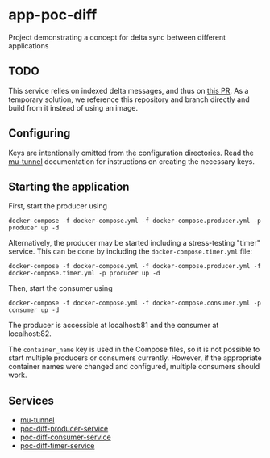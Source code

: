# app-poc-diff

Project demonstrating a concept for delta sync between different applications

## TODO

This service relies on indexed delta messages, and thus on [this PR](https://github.com/mu-semtech/mu-authorization/pull/6). As a temporary solution, we reference this repository and branch directly and build from it instead of using an image.

## Configuring

Keys are intentionally omitted from the configuration directories. Read the [mu-tunnel](http://github.com/redpencilio/mu-tunnel) documentation for instructions on creating the necessary keys.

## Starting the application

First, start the producer using
```
docker-compose -f docker-compose.yml -f docker-compose.producer.yml -p producer up -d
```
Alternatively, the producer may be started including a stress-testing "timer" service. This can be done by including the `docker-compose.timer.yml` file:
```
docker-compose -f docker-compose.yml -f docker-compose.producer.yml -f docker-compose.timer.yml -p producer up -d
```

Then, start the consumer using
```
docker-compose -f docker-compose.yml -f docker-compose.consumer.yml -p consumer up -d
```

The producer is accessible at localhost:81 and the consumer at localhost:82.

The `container_name` key is used in the Compose files, so it is not possible to start multiple producers or consumers currently. However, if the appropriate container names were changed and configured, multiple consumers should work.

## Services

* [mu-tunnel](http://github.com/redpencilio/mu-tunnel)
* [poc-diff-producer-service](http://github.com/redpencilio/poc-diff-producer-service)
* [poc-diff-consumer-service](http://github.com/redpencilio/poc-diff-consumer-service)
* [poc-diff-timer-service](http://github.com/redpencilio/poc-diff-timer-service)
